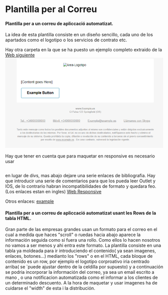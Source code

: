 # Plantilla per al Correu #

#### Plantilla per a un correu de apliccació automatizat. ####

La idea de esta plantilla consiste en un diseño sencillo, cada uno de los apartados como el logotipo o los servicios de contrato etc.

Hay otra carpeta en la que se ha puesto un ejemplo completo extraido de la [Web siguiente](https://webdesign.tutsplus.com/tutorials/creating-a-future-proof-responsive-email-without-media-queries--cms-23919)
![alt text](plantilla.PNG "Plantilla")

Hay que tener en cuenta que para maquetar en responsive es necesario usar <table></table> en lugar de divs, mas abajo dejare una serie enlaces de bibliografia. Hay que introducir una serie de comentarios para que los pueda leer Outlet y IOS, de lo contrario habran incompatibilidades de formato y quedara feo.
(Los enlaces estan en ingles)
[Web Responsive](https://webdesign.tutsplus.com/tutorials/creating-a-future-proof-responsive-email-without-media-queries--cms-23919/ "Web responsive")

Otros enlaces:
[example](https://www.smashingmagazine.com/2017/01/introduction-building-sending-html-email-for-web-developers/ "Guia del web responsive cona algunos enlaces")


#### Plantilla per a un correu de apliccació automatizat usant les Rows de la tabla HTML. ####
Gran parte de las empresas grandes usan un formato para el correo en el cual a medida que haces "scroll" o ruedas hacia abajo aparece la información seguida como si fuera una rollo. Como ellos lo hacen nosotros no vamos a ser menos y ahi entra este formato. 
La plantilla consiste en una tabla ya moldeada para ir introduciendo el contenido( ya sean imagenes, enlaces, botones...) medianto los "rows" o <tr><td></td></tr> en el HTML, cada bloque de contenido es un row, por ejemplo el logotipo corproativo iria centrado arriba( se `puede ajustar dentro de la celdilla por supuesto) y a continuación se podria incorporar la información del correo, ya sea un email escrito a mano , o una notificacion automatizada como el informar a los clientes de un determinado descuento. A la hora de maquetar y usar imagenes ha de cuidarse el "width" de esta i la distribución. 